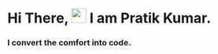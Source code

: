 # Hi There, <img src="https://i.imgur.com/GNz3qCl.gif" width="30px"> I am Pratik Kumar.
### I convert the comfort into code.

<!-- ![GitHub Streak](https://nirzak-streak-stats.vercel.app/?user=Pratik-Kumar-621) -->
